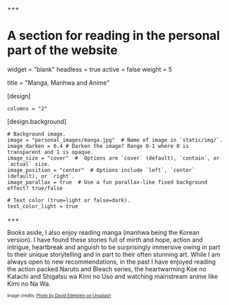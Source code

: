 +++
# A section for reading in the personal part of the website 

widget = "blank"
headless = true
active = false
weight = 5

title = "Manga, Manhwa and Anime"

[design]

	columns = "2"

[design.background]
	


	# Background image.
	image = "personal_images/manga.jpg"  # Name of image in `static/img/`.
	image_darken = 0.4 # Darken the image? Range 0-1 where 0 is transparent and 1 is opaque.
	image_size = "cover"  #  Options are `cover` (default), `contain`, or `actual` size.
	image_position = "center"  # Options include `left`, `center` (default), or `right`.
	image_parallax = true  # Use a fun parallax-like fixed background effect? true/false

	# Text color (true=light or false=dark).
	text_color_light = true
+++

Books aside, I also enjoy reading manga (manhwa being the Korean version). I have found these stories full of mirth and hope, action and intrigue, heartbreak and anguish to be surprisingly immersive owing in part to their unique storytelling and in part to their often stunning art. While I am always open to new recommendations, in the past I have enjoyed reading the action packed Naruto and Bleach series, the heartwarming Koe no Katachi and Shigatsu wa Kimi no Uso and watching mainstream anime like Kimi no Na Wa.   



<sub><sup>Image credits: [Photo by David Edelstein on Unsplash](https://unsplash.com/photos/N4DbvTUDikw)</sup></sub>
<!-- <sub><sup>Image credits: [Photo by Life of Wu from Pexels](https://www.pexels.com/photo/snow-capped-mountain-3380875/)</sup></sub> -->